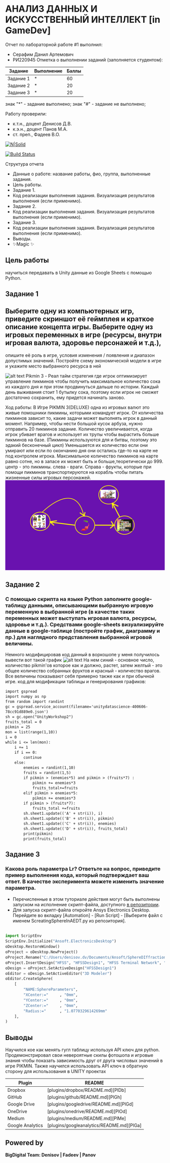 # АНАЛИЗ ДАННЫХ И ИСКУССТВЕННЫЙ ИНТЕЛЛЕКТ [in GameDev]
Отчет по лабораторной работе #1 выполнил:
- Серафим Данил Артемович
- РИ220945
Отметка о выполнении заданий (заполняется студентом):

| Задание | Выполнение | Баллы |
| ------ | ------ | ------ |
| Задание 1 | * | 60 |
| Задание 2 | * | 20 |
| Задание 3 | * | 20 |

знак "*" - задание выполнено; знак "#" - задание не выполнено;

Работу проверили:
- к.т.н., доцент Денисов Д.В.
- к.э.н., доцент Панов М.А.
- ст. преп., Фадеев В.О.

[![N|Solid](https://cldup.com/dTxpPi9lDf.thumb.png)](https://nodesource.com/products/nsolid)

[![Build Status](https://travis-ci.org/joemccann/dillinger.svg?branch=master)](https://travis-ci.org/joemccann/dillinger)

Структура отчета

- Данные о работе: название работы, фио, группа, выполненные задания.
- Цель работы.
- Задание 1.
- Код реализации выполнения задания. Визуализация результатов выполнения (если применимо).
- Задание 2.
- Код реализации выполнения задания. Визуализация результатов выполнения (если применимо).
- Задание 3.
- Код реализации выполнения задания. Визуализация результатов выполнения (если применимо).
- Выводы.
- ✨Magic ✨

## Цель работы
научиться передавать в Unity данные из Google Sheets с помощью Python.

## Задание 1
## Выберите одну из компьютерных игр, приведите скриншот её геймплея и краткое описание концепта игры. Выберите одну из игровых переменных в игре (ресурсы, внутри игровая валюта, здоровье персонажей и т.д.), 
опишите её роль в игре, условия изменения / появления и диапазон допустимых значений. Постройте схему экономической модели в игре и укажите место выбранного ресурса в ней

![alt text](https://nintendoeverything.com/wp-content/uploads/sites/1/nggallery/pikmin-3-deluxe-1/Pikmin3Deluxe_scrn_015.jpg)
Pikmin 3 - Реал тайм стратегия где игрок оптимизирует управление пикминов чтобы получить максимальное количество сока из каждого дня и при этом продвинуться дальше по истории. 
Каждый день выживания стоит 1 бутылку сока, поэтому если игрок не сможет достаточно сохранить, ему придется начинать заново. 


Ход работы: В Игре PIKMIN 3(DELUXE) одна из игровых валют это живые помошники пикмины, которыми командует игрок. От количества пикминов зависит то, какие задачи может выполнять игрок в данный момент.
Например, чтобы нести большой кусок арбуза, нужно отправить 20 пикминов задание. Количество увеличивается, когда игрок убивает врагов и использует их трупы чтобы вырастить больше пикминов на базе. (Пикмины используются для и битвы, поэтому это эдакий бесконечный цикл)
Уменьшается их количество если они умирают или если по окончанию дня они остались где-то на карте не под контролем игрока. Максимальное количество пикминов на карте равно сотне, но в запасе их может быть и больше,теоретически до 999.
центр - это пикмины. слева - враги. Справа - фрукты, которые при помощи пикминов транспортируются на корабль чтобы питать жизненные силы игровых персонажей.
![alt text](https://github.com/CerafimD/workshop2/blob/main/template.jpg)


## Задание 2
### С помощью скрипта на языке Python заполните google-таблицу данными, описывающими выбранную игровую переменную в выбранной игре (в качестве таких переменных может выступать игровая валюта, ресурсы, здоровье и т.д.). Средствами google-sheets визуализируйте данные в google-таблице (постройте график, диаграмму и пр.) для наглядного представления выбранной игровой величины.
Немного модифицировав код данный в воркошопе у меня получилось вывести вот такой график
![alt text]([https://github.com/CerafimD/workshop2/blob/main/графики.jpg])
На нем синий - основное число, количество pikmin'ов которое как и должно, растет, затем желтый - это общее количество собранных фруктов и красный - количество врагов. Все величины показывают себя примерно также как и при обычной игре.
код для модификации таблицы и генерирования графиков: 
```
import gspread
import numpy as np
from random import randint
gc = gspread.service_account(filename='unitydatascience-400606-78cc91d889e0.json')
sh = gc.open("UnityWorkshop2")
fruits_total = 0
pikmin = 25
mon = list(range(1,10))
i = 0
while i <= len(mon):
    i += 1
    if i == 0:
        continue
    else:
        enemies = randint(1,10)
        fruits = randint(1,5)
        if pikmin > (enemies*5) and pikmin > (fruits*7) :
            pikmin += enemies*3
            fruits_total+=fruits
        elif pikmin > enemies*5:
            pikmin += enemies*3
        if pikmin > (fruits*7):
            fruits_total +=fruits
        sh.sheet1.update(('A' + str(i)), i)
        sh.sheet1.update(('B' + str(i)), pikmin)
        sh.sheet1.update(('C' + str(i)), enemies)
        sh.sheet1.update(('D' + str(i)), fruits_total)
        print(pikmin)
        print(fruits_total)
```


## Задание 3
### Какова роль параметра Lr? Ответьте на вопрос, приведите пример выполнения кода, который подтверждает ваш ответ. В качестве эксперимента можете изменить значение параметра.

- Перечисленные в этом туториале действия могут быть выполнены запуском на исполнение скрипт-файла, доступного [в репозитории](https://github.com/Den1sovDm1triy/hfss-scripting/blob/main/ScreatingSphereInAEDT.py).
- Для запуска скрипт-файла откройте Ansys Electronics Desktop. Перейдите во вкладку [Automation] - [Run Script] - [Выберите файл с именем ScreatingSphereInAEDT.py из репозитория].

```py

import ScriptEnv
ScriptEnv.Initialize("Ansoft.ElectronicsDesktop")
oDesktop.RestoreWindow()
oProject = oDesktop.NewProject()
oProject.Rename("C:/Users/denisov.dv/Documents/Ansoft/SphereDIffraction.aedt", True)
oProject.InsertDesign("HFSS", "HFSSDesign1", "HFSS Terminal Network", "")
oDesign = oProject.SetActiveDesign("HFSSDesign1")
oEditor = oDesign.SetActiveEditor("3D Modeler")
oEditor.CreateSphere(
	[
		"NAME:SphereParameters",
		"XCenter:="		, "0mm",
		"YCenter:="		, "0mm",
		"ZCenter:="		, "0mm",
		"Radius:="		, "1.0770329614269mm"
	], 
)

```

## Выводы
Научился кое как менять гугл таблицу используя API ключ для python. Продемонстрировал свои невероятные скилы фотошопа и игровые знания чтобы показать зависимость друг от друга числовых значений в игре PIKMIN. Также научился использовать API ключ в обратную сторону для использования в UNITY проектах

| Plugin | README |
| ------ | ------ |
| Dropbox | [plugins/dropbox/README.md][PlDb] |
| GitHub | [plugins/github/README.md][PlGh] |
| Google Drive | [plugins/googledrive/README.md][PlGd] |
| OneDrive | [plugins/onedrive/README.md][PlOd] |
| Medium | [plugins/medium/README.md][PlMe] |
| Google Analytics | [plugins/googleanalytics/README.md][PlGa] |

## Powered by

**BigDigital Team: Denisov | Fadeev | Panov**

